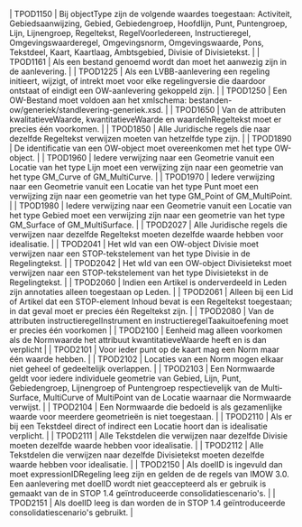 | TPOD1150 | Bij object­Type zijn de volgende waardes toegestaan: Activiteit, Gebiedsaanwijzing, Gebied, Gebiedengroep, Hoofdlijn, Punt, Puntengroep, Lijn, Lijnengroep, Regeltekst, Regel­Voor­Iedereen, Instructieregel, Omgevingswaarderegel, Omgevingsnorm, Omgevingswaarde, Pons, Tekstdeel, Kaart, Kaartlaag, Ambtsgebied, Divisie of Divisietekst. |
| TPOD1161 | Als een bestand genoemd wordt dan moet het aanwezig zijn in de aanlevering. |
| TPOD1225 | Als een LVBB-aanlevering een regeling initieert, wijzigt, of intrekt moet voor elke regelingversie die daardoor ontstaat of eindigt een OW-aanlevering gekoppeld zijn. |
| TPOD1250 | Een OW-Bestand moet voldoen aan het xmlschema: bestanden-ow/generiek/standlevering-generiek.xsd. |
| TPOD1650 | Van de attributen kwalitatieve&#173;Waarde, kwantitatieve&#173;Waarde en waarde&#173;In­Regeltekst moet er precies &#233;&#233;n voorkomen. |
| TPOD1850 | Alle Juridische regels die naar dezelfde Regeltekst verwijzen moeten van hetzelfde type zijn. |
| TPOD1890 | De identificatie van een OW-object moet overeenkomen met het type OW-object. |
| TPOD1960 | Iedere verwijzing naar een Geometrie vanuit een Locatie van het type Lijn moet een verwijzing zijn naar een geometrie van het type GM\_Curve of GM\_Multi­Curve. |
| TPOD1970 | Iedere verwijzing naar een Geometrie vanuit een Locatie van het type Punt moet een verwijzing zijn naar een geometrie van het type GM\_Point of GM\_Multi­Point. |
| TPOD1980 | Iedere verwijzing naar een Geometrie vanuit een Locatie van het type Gebied moet een verwijzing zijn naar een geometrie van het type GM\_Surface of GM\_Multi­Surface. |
| TPOD2027 | Alle Juridische regels die verwijzen naar dezelfde Regeltekst moeten dezelfde waarde hebben voor idealisatie. |
| TPOD2041 | Het w­Id van een OW-object Divisie moet verwijzen naar een STOP-tekstelement van het type Divisie in de Regelingtekst. |
| TPOD2042 | Het w&#173;Id van een OW-object Divisietekst moet verwijzen naar een STOP-tekstelement van het type Divisietekst in de Regelingtekst. |
| TPOD2060 | Indien een Artikel is onderverdeeld in Leden zijn annotaties alleen toegestaan op Leden. |
| TPOD2061 | Alleen bij een Lid of Artikel dat een STOP-element Inhoud bevat is een Regeltekst toegestaan; in dat geval moet er precies &#233;&#233;n Regeltekst zijn. |
| TPOD2080 | Van de attributen instructieregel­Instrument en instructieregel­Taakuitoefening moet er precies &#233;&#233;n voorkomen |
| TPOD2100 | Eenheid mag alleen voorkomen als de Normwaarde het attribuut kwantitatieve­Waarde heeft en is dan verplicht |
| TPOD2101 | Voor ieder punt op de kaart mag een Norm maar &#233;&#233;n waarde hebben. |
| TPOD2102 | Locaties van een Norm mogen elkaar niet geheel of gedeeltelijk overlappen. |
| TPOD2103 | Een Normwaarde geldt voor iedere individuele geometrie van Gebied, Lijn, Punt, Gebiedengroep, Lijnengroep of Puntengroep respectievelijk van de Multi­Surface, Multi­Curve of Multi­Point van de Locatie waarnaar die Normwaarde verwijst. |
| TPOD2104 | Een Normwaarde die bedoeld is als gezamenlijke waarde voor meerdere geometrie&#235;n is niet toegestaan. |
| TPOD2110 | Als er bij een Tekstdeel direct of indirect een Locatie hoort dan is idealisatie verplicht. |
| TPOD2111 | Alle Tekstdelen die verwijzen naar dezelfde Divisie moeten dezelfde waarde hebben voor idealisatie. |
| TPOD2112 | Alle Tekstdelen die verwijzen naar dezelfde Divisietekst moeten dezelfde waarde hebben voor idealisatie. |
| TPOD2150 | Als doel­ID is ingevuld dan moet expression­IDRegeling leeg zijn en gelden de de regels van IMOW 3.0. Een aanlevering met doel­ID wordt niet geaccepteerd als er gebruik is gemaakt van de in STOP 1.4 ge&#239;ntroduceerde consolidatiescenario's. |
| TPOD2151 | Als doel­ID leeg is dan worden de in STOP 1.4 ge&#239;ntroduceerde consolidatiescenario's gebruikt. |
